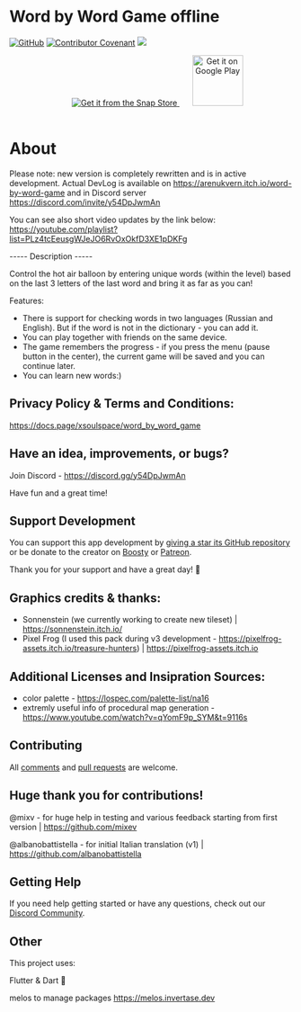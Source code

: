 # Word by Word Game offline

[![GitHub](https://img.shields.io/github/license/xsoulspace/word_by_word_game)](LICENSE)
[![Contributor Covenant](https://img.shields.io/badge/Contributor%20Covenant-v2.0%20adopted-ff69b4.svg)](CODE_OF_CONDUCT.md)
<a title="Discord" href="https://discord.com/invite/y54DpJwmAn" ><img src="https://img.shields.io/discord/696688204476055592.svg" /></a>

<p align="center">
<a href="https://snapcraft.io/word-by-word-game">
<img style="margin-bottom: 17px; margin-left: 23px;" alt="Get it from the Snap Store" src="https://snapcraft.io/static/images/badges/en/snap-store-black.svg" />
<a style="margin-bottom: 17px; margin-left: 23px;" href='https://play.google.com/store/apps/details?id=dev.xsoulspace.word_by_word_game&pcampaignid=pcampaignidMKT-Other-global-all-co-prtnr-py-PartBadge-Mar2515-1'><img height="90px"; alt='Get it on Google Play' src='https://play.google.com/intl/en_us/badges/static/images/badges/en_badge_web_generic.png'/></a>
</a>
</p>

# About

Please note: new version is completely rewritten and is in active development.
Actual DevLog is available on https://arenukvern.itch.io/word-by-word-game and in Discord server https://discord.com/invite/y54DpJwmAn

You can see also short video updates by the link below:
https://youtube.com/playlist?list=PLz4tcEeusgWJeJO6RvOxOkfD3XE1pDKFg

----- Description -----

Control the hot air balloon by entering unique words (within the level) based on the last 3 letters of the last word and bring it as far as you can!

Features:

- There is support for checking words in two languages (Russian and English). But if the word is not in the dictionary - you can add it.
- You can play together with friends on the same device.
- The game remembers the progress - if you press the menu (pause button in the center), the current game will be saved and you can continue later.
- You can learn new words:)

## Privacy Policy & Terms and Conditions:

https://docs.page/xsoulspace/word_by_word_game

## Have an idea, improvements, or bugs?

Join Discord - https://discord.gg/y54DpJwmAn

Have fun and a great time!

## Support Development

You can support this app development by [giving a star its GitHub repository](https://github.com/xsoulspace/last_answer) or
be donate to the creator on [Boosty](https://boosty.to/arenukvern) or [Patreon](https://patreon.com/arenukvern).

Thank you for your support and have a great day! 🌄

## Graphics credits & thanks:

- Sonnenstein (we currently working to create new tileset) | https://sonnenstein.itch.io/
- Pixel Frog (I used this pack during v3 development - https://pixelfrog-assets.itch.io/treasure-hunters) | https://pixelfrog-assets.itch.io

## Additional Licenses and Insipration Sources:

- color palette - https://lospec.com/palette-list/na16
- extremly useful info of procedural map generation - https://www.youtube.com/watch?v=qYomF9p_SYM&t=9116s

## Contributing

All [comments](https://github.com/xsoulspace/word_by_word_game/issues) and [pull requests](https://github.com/xsoulspace/word_by_word_game/pulls) are welcome.

## Huge thank you for contributions!

@mixv - for huge help in testing and various feedback starting from first version | https://github.com/mixev

@albanobattistella - for initial Italian translation (v1) | https://github.com/albanobattistella

## Getting Help

If you need help getting started or have any questions, check out our [Discord Community](https://discord.gg/y54DpJwmAn).

## Other

This project uses:

Flutter & Dart 💙

melos to manage packages
https://melos.invertase.dev
